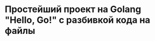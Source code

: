 Простейший проект на Golang "Hello, Go!" с разбивкой кода на файлы
==================================================================

